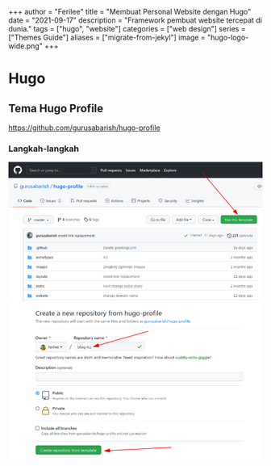 +++
author = "Ferilee"
title = "Membuat Personal Website dengan Hugo"
date = "2021-09-17"
description = "Framework pembuat website tercepat di dunia."
tags = ["hugo", "website"]
categories = ["web design"]
series = ["Themes Guide"]
aliases = ["migrate-from-jekyl"]
image = "hugo-logo-wide.png"
+++

# Hugo
## Tema Hugo Profile
https://github.com/gurusabarish/hugo-profile
### Langkah-langkah
![Contoh menyisipkan gambar](01-use-this-template.png)\
![Contoh menyisipkan gambar](02-create-repository.png)
